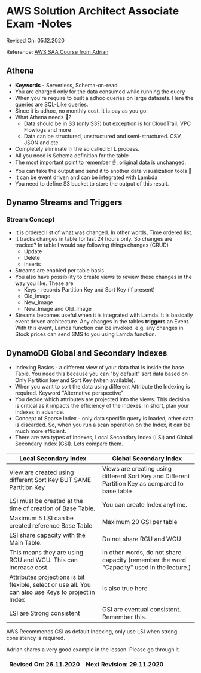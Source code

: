 # AWS Solution Architect Associate Exam -Notes

Revised On: 05.12.2020

Reference: [AWS SAA Course from Adrian](https:://learn.cantrill.io)

## Athena

* **Keywords** - Serverless, Schema-on-read
* You are charged only for the data consumed while running the query
* When you're require to built a adhoc queries on large datasets. Here the queries are SQL-Like queries. 
* Since it is adhoc, no monthly cost. It is pay as you go.
* What Athena needs :thinking:?
  * Data should be in S3 (only S3?) but exception is for CloudTrail, VPC Flowlogs and more
  * Data can be structured, unstructured and semi-structured. CSV, JSON and etc
* Completely eliminate :boom: the so called ETL process.
* All you need is Schema definition for the table
* The most important point to remember :point_up:, original data is unchanged.
* You can take the output and send it to another data visualization tools :thought_balloon:
* It can be event driven and can be integrated with Lambda
* You need to define S3 bucket to store the output of this result.

## Dynamo Streams and Triggers

### Stream Concept

* It is ordered list of what was changed. In other words, Time ordered list.
* It tracks changes in table for last 24 hours only. So changes are tracked? In table I would say following things changes (CRUD)
  * Update
  * Delete
  * Inserts
* Streams are enabled per table basis
* You also have possibility to create views to review these changes in the way you like. These are
  * Keys - records Partition Key and Sort Key (if present)
  * Old_Image
  * New_Image
  * New_Image and Old_Image
* Streams becomes useful when it is integrated with Lamda. It is basically event driven architecture. Any changes in the tables **triggers** an Event. With this event, Lamda function can be invoked. e.g. any changes in Stock prices can send SMS to you using Lamda function.

## DynamoDB Global and Secondary Indexes

* Indexing Basics - a different view of your data that is inside the base Table. You need this because you can "by default" sort data based on Only Partition key and Sort Key (when available). 
* When you want to sort the data using different Attribute the Indexing is required. Keyword "Alternative perspective"
* You decide which attributes are projected into the views. This decision is critical as it impacts the efficiency of the Indexes. In short, plan your indexes in advance.
* Concept of Sparse Index - only data specific query is loaded, other data is discarded. So, when you run a scan operation on the Index, it can be much more efficient.
* There are two types of Indexes, Local Secondary Index (LSI) and Global Secondary Index (GSI). Lets compare them.


Local Secondary Index | Global Secondary Index
----------------------| ----------------------
View are created using different Sort Key BUT SAME Partition Key | Views are creating using different Sort Key and Different Partition Key as compared to base table
LSI must be created at the time of creation of Base Table. | You can create Index anytime.
Maximum 5 LSI can be created reference Base Table | Maximum 20 GSI per table
LSI share capacity with the Main Table. | Do not share RCU and WCU
This means they are using RCU and WCU. This can increase cost. | In other words, do not share capacity (remember the word "Capacity" used in the lecture.)
Attributes projections is bit flexible, select or use all. You can also use Keys to project in Index | Is also true here
LSI are Strong consistent | GSI are eventual consistent. Remember this.

AWS Recommends GSI as default Indexing, only use LSI when strong consistency is required.

Adrian shares a very good example in the lesson. Please go through it.

**Revised On: 26.11.2020** | **Next Revision: 29.11.2020**
---------------------------| -----------------------------
